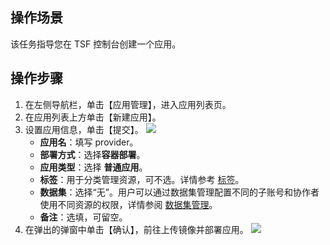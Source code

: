 ## 操作场景

该任务指导您在 TSF 控制台创建一个应用。

## 操作步骤

1. 在左侧导航栏，单击【应用管理】，进入应用列表页。
2. 在应用列表上方单击【新建应用】。
3. 设置应用信息，单击【提交】。
   ![](https://main.qcloudimg.com/raw/d3029cb62ab3a2c2c93969defc5049dc.png)
   - **应用名**：填写 provider。
   - **部署方式**：选择**容器部署**。
   - **应用类型**：选择 **普通应用**。
   - **标签**：用于分类管理资源，可不选。详情参考 [标签](https://cloud.tencent.com/document/product/649/53869)。
   - **数据集**：选择“无”。用户可以通过数据集管理配置不同的子账号和协作者使用不同资源的权限，详情参阅 [数据集管理](https://cloud.tencent.com/document/product/649/38326)。
   - **备注**：选填，可留空。
4. 在弹出的弹窗中单击【确认】，前往上传镜像并部署应用。
   ![](https://main.qcloudimg.com/raw/898adaacdcaed6d8d9c8823667a6d11c.png)
